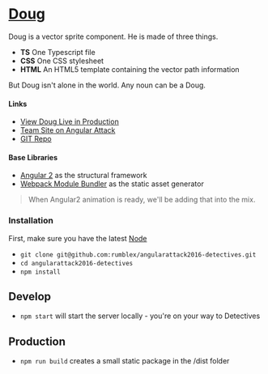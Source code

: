 # [Doug](http://detectives.2016.angularattack.io/)

Doug is a vector sprite component. He is made of three things. 

* __TS__ One Typescript file
* __CSS__ One CSS stylesheet
* __HTML__ An HTML5 template containing the vector path information

But Doug isn't alone in the world. Any noun can be a Doug.

#### Links

* [View Doug Live in Production](http://detectives.2016.angularattack.io/)
* [Team Site on Angular Attack](https://www.angularattack.com/entries/3433-the-detectives)
* [GIT Repo](https://github.com/rumblex/angularattack2016-detectives)

#### Base Libraries

* [Angular 2](https://github.com/angular/quickstart) as the structural framework
* [Webpack Module Bundler](https://github.com/webpack/webpack) as the static asset generator

> When Angular2 animation is ready, we'll be adding that into the mix.

### Installation

First, make sure you have the latest [Node](https://nodejs.org)

* `git clone git@github.com:rumblex/angularattack2016-detectives.git`
* `cd angularattack2016-detectives`
* `npm install`

## Develop

* `npm start` will start the server locally - you're on your way to Detectives

## Production

* `npm run build` creates a small static package in the /dist folder